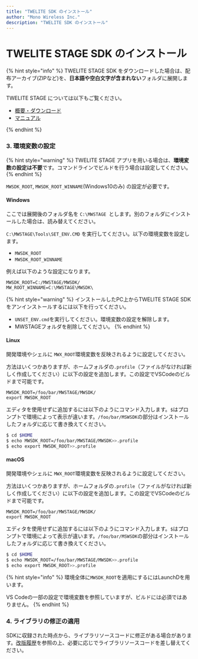 ```yaml
---
title: "TWELITE SDK のインストール"
author: "Mono Wireless Inc."
description: "TWELITE SDK のインストール"
---
```


# TWELITE STAGE SDK のインストール
{% hint style="info" %}
TWELITE STAGE SDK をダウンロードした場合は、配布アーカイブ(ZIPなど)を、**日本語や空白文字が含まれない**フォルダに展開します。

TWELITE STAGE については以下もご覧ください。

* [概要・ダウンロード](https://mono-wireless.com/jp/products/stage)
* [マニュアル](https://stage.twelite.info)

{% endhint %}


### 3. 環境変数の設定

{% hint style="warning" %}
TWELITE STAGE アプリを用いる場合は、**環境変数の設定は不要**です。コマンドラインでビルドを行う場合は設定してください。
{% endhint %}



`MWSDK_ROOT`, `MWSDK_ROOT_WINNAME`(Windows10のみ) の設定が必要です。

#### Windows
ここでは展開後のフォルダ名を `C:\MWSTAGE `とします。別のフォルダにインストールした場合は、読み替えてください。

`C:\MWSTAGE\Tools\SET_ENV.CMD` を実行してください。以下の環境変数を設定します。

* `MWSDK_ROOT`
* `MWSDK_ROOT_WINNAME`

例えば以下のような設定になります。

```
MWSDK_ROOT=C:/MWSTAGE/MWSDK/
MW_ROOT_WINNAME=C:\MWSTAGE\MWSDK\
```



{% hint style="warning" %}
インストールしたPC上からTWELITE STAGE SDKをアンインストールするには以下を行ってください。

* `UNSET_ENV.cmd`を実行してください。環境変数の設定を解除します。
* MWSTAGEフォルダを削除してください。
{% endhint %}

#### Linux
開発環境やシェルに `MWX_ROOT`環境変数を反映されるように設定してください。

方法はいくつかありますが、ホームフォルダの`.profile`（ファイルがなければ新しく作成してください）に以下の設定を追加します。この設定でVSCodeのビルドまで可能です。

`MWSDK_ROOT=/foo/bar/MWSTAGE/MWSDK/`\
`export MWSDK_ROOT`



エディタを使用せずに追加するには以下のようにコマンド入力します。`$`はプロンプトで環境によって表示が違います。`/foo/bar/MSWSDK`の部分はインストールしたフォルダに応じて書き換えてください。

```bash
$ cd $HOME
$ echo MWSDK_ROOT=/foo/bar/MWSTAGE/MWSDK>>.profile
$ echo export MWSDK_ROOT>>.profile
```

#### macOS
開発環境やシェルに `MWX_ROOT`環境変数を反映されるように設定してください。



方法はいくつかありますが、ホームフォルダの`.profile`（ファイルがなければ新しく作成してください）に以下の設定を追加します。この設定でVSCodeのビルドまで可能です。

`MWSDK_ROOT=/foo/bar/MWSTAGE/MWSDK/`\
`export MWSDK_ROOT`



エディタを使用せずに追加するには以下のようにコマンド入力します。`$`はプロンプトで環境によって表示が違います。`/foo/bar/MSWSDK`の部分はインストールしたフォルダに応じて書き換えてください。

```bash
$ cd $HOME
$ echo MWSDK_ROOT=/foo/bar/MWSTAGE/MWSDK>>.profile
$ echo export MWSDK_ROOT>>.profile
```



{% hint style="info" %}
環境全体に`MWSDK_ROOT`を適用にするにはLaunchDを用います。

VS Codeの一部の設定で環境変数を参照していますが、ビルドには必須ではありません。
{% endhint %}



### 4. ライブラリの修正の適用

SDKに収録された時点から、ライブラリソースコードに修正がある場合があります。[改版履歴](../revisions.md)を参照の上、必要に応じでライブラリソースコードを差し替えてください。



